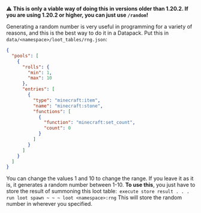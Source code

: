 ⚠️ **This is only a viable way of doing this in versions older than 1.20.2. If you are using 1.20.2 or higher, you can just use `/random`!**

Generating a random number is very useful in programming for a variety of reasons, and this is the best way to do it in a Datapack.  Put this in `data/<namespace>/loot_tables/rng.json`:

```json
{
  "pools": [
    {
      "rolls": {
        "min": 1,
        "max": 10
      },
      "entries": [
        {
          "type": "minecraft:item",
          "name": "minecraft:stone",
          "functions": [
            {
              "function": "minecraft:set_count",
              "count": 0
            }
          ]
        }
      ]
    }
  ]
}
```

You can change the values 1 and 10 to change the range. If you leave it as it is, it generates a random number between 1-10.  **To use this**, you just have to store the result of summoning this loot table:```
execute store result . . . run loot spawn ~ ~ ~ loot <namespace>:rng```
This will store the random number in wherever you specified.
